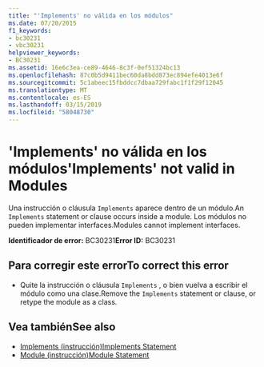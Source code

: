 ```yaml
---
title: "'Implements' no válida en los módulos"
ms.date: 07/20/2015
f1_keywords:
- bc30231
- vbc30231
helpviewer_keywords:
- BC30231
ms.assetid: 16e6c3ea-ce89-4646-8c3f-0ef51324bc13
ms.openlocfilehash: 87c0b5d9411bec60da8bdd873ec894efe4013e6f
ms.sourcegitcommit: 5c1abeec15fbddcc7dbaa729fabc1f1f29f12045
ms.translationtype: MT
ms.contentlocale: es-ES
ms.lasthandoff: 03/15/2019
ms.locfileid: "58048730"
---
```

# <a name="implements-not-valid-in-modules"></a><span data-ttu-id="c5cc6-102">'Implements' no válida en los módulos</span><span class="sxs-lookup"><span data-stu-id="c5cc6-102">'Implements' not valid in Modules</span></span>
<span data-ttu-id="c5cc6-103">Una instrucción o cláusula `Implements` aparece dentro de un módulo.</span><span class="sxs-lookup"><span data-stu-id="c5cc6-103">An `Implements` statement or clause occurs inside a module.</span></span> <span data-ttu-id="c5cc6-104">Los módulos no pueden implementar interfaces.</span><span class="sxs-lookup"><span data-stu-id="c5cc6-104">Modules cannot implement interfaces.</span></span>  
  
 <span data-ttu-id="c5cc6-105">**Identificador de error:** BC30231</span><span class="sxs-lookup"><span data-stu-id="c5cc6-105">**Error ID:** BC30231</span></span>  
  
## <a name="to-correct-this-error"></a><span data-ttu-id="c5cc6-106">Para corregir este error</span><span class="sxs-lookup"><span data-stu-id="c5cc6-106">To correct this error</span></span>  
  
-   <span data-ttu-id="c5cc6-107">Quite la instrucción o cláusula `Implements` , o bien vuelva a escribir el módulo como una clase.</span><span class="sxs-lookup"><span data-stu-id="c5cc6-107">Remove the `Implements` statement or clause, or retype the module as a class.</span></span>  
  
## <a name="see-also"></a><span data-ttu-id="c5cc6-108">Vea también</span><span class="sxs-lookup"><span data-stu-id="c5cc6-108">See also</span></span>

- [<span data-ttu-id="c5cc6-109">Implements (instrucción)</span><span class="sxs-lookup"><span data-stu-id="c5cc6-109">Implements Statement</span></span>](../../visual-basic/language-reference/statements/implements-statement.md)
- [<span data-ttu-id="c5cc6-110">Module (instrucción)</span><span class="sxs-lookup"><span data-stu-id="c5cc6-110">Module Statement</span></span>](../../visual-basic/language-reference/statements/module-statement.md)
